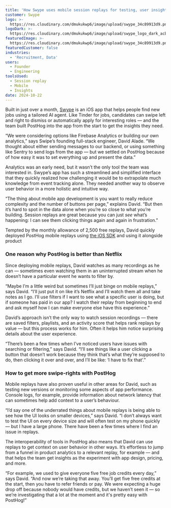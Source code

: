```yaml
---
title: 'How Swype uses mobile session replays for testing, user insights'
customer: Swype
logo: >-
  https://res.cloudinary.com/dmukukwp6/image/upload/swype_34c89913d9.png
logoDark: >-
  https://res.cloudinary.com/dmukukwp6/image/upload/swype_logo_dark_acb437c1ef.png
featuredImage: >-
  https://res.cloudinary.com/dmukukwp6/image/upload/swype_34c89913d9.png
featuredCustomer: false
industries:
  - 'Recruitment, Data'
users:
  - Founder
  - Engineering
toolsUsed:
  - Session replay
  - Mobile
  - Insights
date: 2024-10-22
---
```


Built in just over a month, [Swype](https://swype.jobs/) is an iOS app that helps people find new jobs using a tailored AI agent. Like Tinder for jobs, candidates can swipe left and right to dismiss or automatically apply for interesting roles — and the team built PostHog into the app from the start to get the insights they need. 

“We were considering options like Firebase Analytics or building our own analytics,” says Swipe’s founding full-stack engineer, David Alade. “We thought about either sending messages to our backend, or using something like Sentry to send logs from the app — but we settled on PostHog because of how easy it was to set everything up and present the data.”

Analytics was an early need, but it wasn’t the only tool the team was interested in. Swype’s app has such a streamlined and simplified interface that they quickly realized how challenging it would be to extrapolate much knowledge from event tracking alone. They needed another way to observe user behavior in a more holistic and intuitive way.

“The thing about mobile app development is you want to really reduce complexity and the number of buttons per page,” explains David. “But then it’s hard to spot in the data alone when you’re so close to what you’re building. Session replays are great because you can just _see_ what’s happening: I can see them clicking things again and again in frustration.”

Tempted by the monthly allowance of 2,500 free replays, David quickly deployed PostHog mobile replays using [the iOS SDK](/docs/libraries/ios) and using it alongside product

### One reason why PostHog is better than Netflix

Since deploying mobile replays, David watches as many recordings as he can — sometimes even watching them in an uninterrupted stream when he doesn’t have a particular event he wants to filter by. 

“Maybe I’m a little weird but sometimes I’ll just binge on mobile replays,” says David. “I’ll just put it on like it’s Netflix and I’ll watch them all and take notes as I go. I’ll use filters if I want to see what a specific user is doing, but if someone has paid in our app? I watch their replay from beginning to end and ask myself how I can make everyone else have this experience.”

David’s approach isn’t the only way to watch session recordings — there are saved filters, playlists, and an activity score that helps rank replays by value — but this process works for him. Often it helps him notice surprising details about the user experience. 

“There’s been a few times when I’ve noticed users have issues with searching or filtering,” says David. “I’ll see things like a user clicking a button that doesn’t work because they think that’s what they’re supposed to do, then clicking it over and over, and I’ll be like: ‘I have to fix that’.”

### How to get more swipe-rights with PostHog

Mobile replays have also proven useful in other areas for David, such as testing new versions or monitoring some aspects of app performance. Console logs, for example, provide information about network latency that can sometimes help add context to a user’s behaviour. 

“I’d say one of the underrated things about mobile replays is being able to see how the UI looks on smaller devices,” says David. “I don’t always want to test the UI on every device size and will often test on my phone quickly — but I have a large phone. There have been a few times where I find an issue in replays. 

The interoperability of tools in PostHog also means that David can use replays to get context on user behavior in other ways. It’s effortless to jump from a funnel in product analytics to a relevant replay, for example — and that helps the team get insights as the experiment with app design, pricing, and more. 

“For example, we used to give everyone five free job credits every day,” says David. “And now we’re taking that away. You’ll get five free credits at the start, then you have to refer friends or pay. We were expecting a huge drop off because nobody would have credits, but we haven’t seen it — so we’re investigating that a lot at the moment and it's pretty easy with PostHog!”
